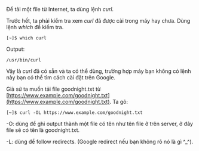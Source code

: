 Để tải một file từ Internet, ta dùng lệnh _curl_.

Trước hết, ta phải kiểm tra xem _curl_ đã được cài trong máy hay chưa. Dùng lệnh _which_ để kiểm tra.

```
[~]$ which curl
```

Output:

```
/usr/bin/curl
```

Vậy là _curl_ đã có sẵn và ta có thể dùng, trường hợp máy bạn không có lệnh này bạn có thể tìm cách cài đặt trên Google.

Giả sử ta muốn tải file goodnight.txt từ [https://www.example.com/goodnight.txt](https://www.example.com/goodnight.txt). Ta gõ:

```
[~]$ curl -OL https://www.example.com/goodnight.txt
```

-O: dùng để ghi output thành một file có tên như tên file ở trên server, ở đây file sẽ có tên là goodnight.txt.

-L: dùng để follow redirects. \(Google redirect nếu bạn không rõ nó là gì ^\_^\).

